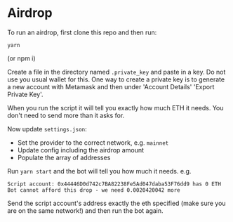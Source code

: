 # Airdrop

To run an airdrop, first clone this repo and then run:

```
yarn
```
(or npm i)

Create a file in the directory named `.private_key` and paste in a key.  Do not use you usual wallet for this.  One way to create a private key is to generate a new account with Metamask and then under 'Account Details' 'Export Private Key'.

When you run the script it will tell you exactly how much ETH it needs. You don't need to send more than it asks for.

Now update `settings.json`:
 - Set the provider to the correct network, e.g. `mainnet`
 - Update config including the airdrop amount
 - Populate the array of addresses

Run `yarn start` and the bot will tell you how much it needs. e.g.

```
Script account: 0x44446D0d742c7BA82238Fe5Ad047daba53F76dd9 has 0 ETH
Bot cannot afford this drop - we need 0.0020420042 more
```

Send the script account's address exactly the eth specified (make sure you are on the same network!) and then run the bot again.